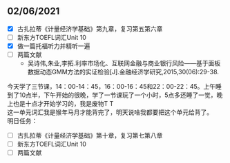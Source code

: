 ## 02/06/2021

- [x] 古扎拉蒂《计量经济学基础》第九章，复习第五第六章
- [ ] 新东方TOEFL词汇Unit 10
- [x] 做一篇托福听力并精听一遍
- [ ] 两篇文献
	+ 吴诗伟,朱业,李拓.利率市场化、互联网金融与商业银行风险——基于面板数据动态GMM方法的实证检验[J].金融经济学研究,2015,30(06):29-38.

今天学了三节课，14：00-14：45，16：00-16：45和22：00-22：45。上午睡到了10点半，下午开始的很晚，学了一节课玩了一个小时，5点多还睡了一觉，晚上也是十点才开始学习的，我是废物T T  
这一单元词汇我是猴年马月才能背完了，明天说啥我都要把这个单元给背了。  
明日任务：
- [ ] 古扎拉蒂《计量经济学基础》第十章，复习第七第八章
- [ ] 新东方TOEFL词汇Unit 10
- [ ] 两篇文献